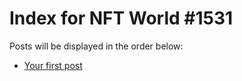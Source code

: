 # Index for NFT World #1531
Posts will be displayed in the order below:

- [Your first post](./001-first.md)

